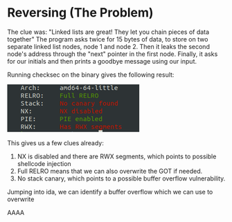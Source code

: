 # Reversing (The Problem)
The clue was: "Linked lists are great! They let you chain pieces of data together"
The program asks twice for 15 bytes of data, to store on two separate linked list nodes, node 1 and node 2. Then it leaks the second node's address through the "next" pointer in the first node.
Finally, it asks for our initials and then prints a goodbye message using our input.


Running checksec on the binary gives the following result:

![alt text](checksec.png)

This gives us a few clues already:
1. NX is disabled and there are RWX segments, which points to possible shellcode injection
2. Full RELRO means that we can also overwrite the GOT if needed.
3. No stack canary, which points to a possible buffer overflow vulnerability.

Jumping into ida, we can identify a buffer overflow which we can use to overwrite


AAAA